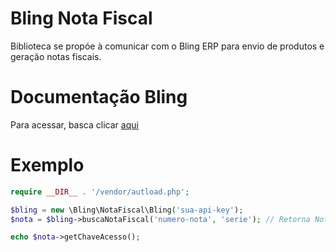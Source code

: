 Bling Nota Fiscal
===========================

Biblioteca se propóe à comunicar com o Bling ERP para envio de produtos e geração notas fiscais.

# Documentação Bling

Para acessar, basca clicar [aqui](https://manuais.bling.com.br/api/?item=notas-fiscais)

# Exemplo

```php
require __DIR__ . '/vendor/autload.php';

$bling = new \Bling\NotaFiscal\Bling('sua-api-key');
$nota = $bling->buscaNotaFiscal('numero-nota', 'serie'); // Retorna NotaFiscal()

echo $nota->getChaveAcesso();
```
